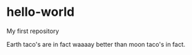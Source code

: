 # hello-world

My first repository

Earth taco's are in fact waaaay better than moon taco's in fact.
